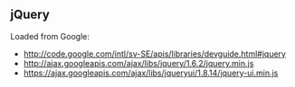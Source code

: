 ## jQuery
Loaded from Google:
* http://code.google.com/intl/sv-SE/apis/libraries/devguide.html#jquery
* http://ajax.googleapis.com/ajax/libs/jquery/1.6.2/jquery.min.js
* https://ajax.googleapis.com/ajax/libs/jqueryui/1.8.14/jquery-ui.min.js
